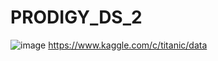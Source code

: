 # PRODIGY_DS_2
![image](https://github.com/user-attachments/assets/89d78241-3cc8-416b-bd98-46fad1c1a1c6)
https://www.kaggle.com/c/titanic/data
